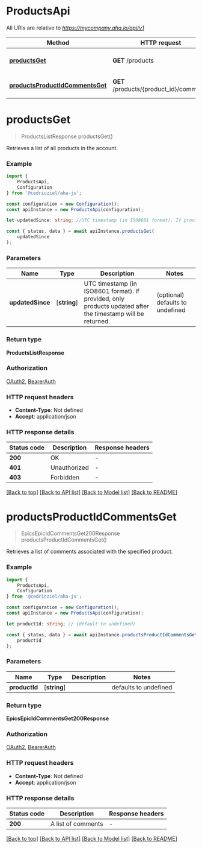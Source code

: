 # ProductsApi

All URIs are relative to *https://mycompany.aha.io/api/v1*

|Method | HTTP request | Description|
|------------- | ------------- | -------------|
|[**productsGet**](#productsget) | **GET** /products | List products in the account|
|[**productsProductIdCommentsGet**](#productsproductidcommentsget) | **GET** /products/{product_id}/comments | List comments in a product|

# **productsGet**
> ProductsListResponse productsGet()

Retrieves a list of all products in the account.

### Example

```typescript
import {
    ProductsApi,
    Configuration
} from '@cedricziel/aha-js';

const configuration = new Configuration();
const apiInstance = new ProductsApi(configuration);

let updatedSince: string; //UTC timestamp (in ISO8601 format). If provided, only products updated after the timestamp will be returned. (optional) (default to undefined)

const { status, data } = await apiInstance.productsGet(
    updatedSince
);
```

### Parameters

|Name | Type | Description  | Notes|
|------------- | ------------- | ------------- | -------------|
| **updatedSince** | [**string**] | UTC timestamp (in ISO8601 format). If provided, only products updated after the timestamp will be returned. | (optional) defaults to undefined|


### Return type

**ProductsListResponse**

### Authorization

[OAuth2](../README.md#OAuth2), [BearerAuth](../README.md#BearerAuth)

### HTTP request headers

 - **Content-Type**: Not defined
 - **Accept**: application/json


### HTTP response details
| Status code | Description | Response headers |
|-------------|-------------|------------------|
|**200** | OK |  -  |
|**401** | Unauthorized |  -  |
|**403** | Forbidden |  -  |

[[Back to top]](#) [[Back to API list]](../README.md#documentation-for-api-endpoints) [[Back to Model list]](../README.md#documentation-for-models) [[Back to README]](../README.md)

# **productsProductIdCommentsGet**
> EpicsEpicIdCommentsGet200Response productsProductIdCommentsGet()

Retrieves a list of comments associated with the specified product.

### Example

```typescript
import {
    ProductsApi,
    Configuration
} from '@cedricziel/aha-js';

const configuration = new Configuration();
const apiInstance = new ProductsApi(configuration);

let productId: string; // (default to undefined)

const { status, data } = await apiInstance.productsProductIdCommentsGet(
    productId
);
```

### Parameters

|Name | Type | Description  | Notes|
|------------- | ------------- | ------------- | -------------|
| **productId** | [**string**] |  | defaults to undefined|


### Return type

**EpicsEpicIdCommentsGet200Response**

### Authorization

[OAuth2](../README.md#OAuth2), [BearerAuth](../README.md#BearerAuth)

### HTTP request headers

 - **Content-Type**: Not defined
 - **Accept**: application/json


### HTTP response details
| Status code | Description | Response headers |
|-------------|-------------|------------------|
|**200** | A list of comments |  -  |

[[Back to top]](#) [[Back to API list]](../README.md#documentation-for-api-endpoints) [[Back to Model list]](../README.md#documentation-for-models) [[Back to README]](../README.md)


